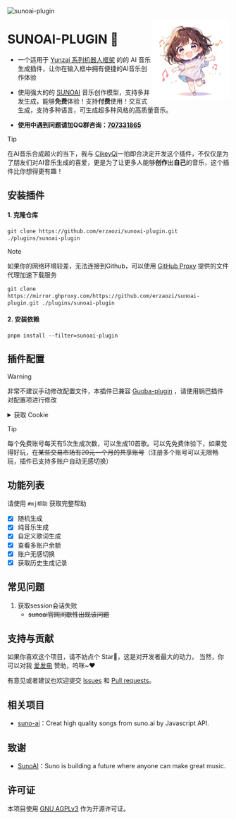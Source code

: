 ![sunoai-plugin](https://socialify.git.ci/erzaozi/sunoai-plugin/image?description=1&font=Raleway&forks=1&issues=1&language=1&name=1&owner=1&pattern=Circuit%20Board&pulls=1&stargazers=1&theme=Auto)

<img decoding="async" align=right src="resources/readme/girl.png" width="35%">

# SUNOAI-PLUGIN 🍮

- 一个适用于 [Yunzai 系列机器人框架](https://github.com/yhArcadia/Yunzai-Bot-plugins-index) 的的 AI 音乐生成插件，让你在输入框中拥有便捷的AI音乐创作体验

- 使用强大的的 [SUNOAI](https://suno.com) 音乐创作模型，支持多并发生成，能够**免费**体验！支持**付费**使用！交互式生成，支持多种语言，可生成超多种风格的高质量音乐。

- **使用中遇到问题请加QQ群咨询：[707331865](https://qm.qq.com/q/TXTIS9KhO2)**

> [!TIP]
> 在AI音乐合成超火的当下，我与 [CikeyQi](https://github.com/CikeyQi)一拍即合决定开发这个插件，不仅仅是为了朋友们对AI音乐生成的喜爱，更是为了让更多人能够**创作**出**自己**的音乐，这个插件比你想得更有趣！

## 安装插件

#### 1. 克隆仓库

```
git clone https://github.com/erzaozi/sunoai-plugin.git ./plugins/sunoai-plugin
```

> [!NOTE]
> 如果你的网络环境较差，无法连接到Github，可以使用 [GitHub Proxy](https://mirror.ghproxy.com/) 提供的文件代理加速下载服务
> ```
> git clone https://mirror.ghproxy.com/https://github.com/erzaozi/sunoai-plugin.git ./plugins/sunoai-plugin
> ```

#### 2. 安装依赖

```
pnpm install --filter=sunoai-plugin
```

## 插件配置

> [!WARNING]
> 非常不建议手动修改配置文件，本插件已兼容 [Guoba-plugin](https://github.com/guoba-yunzai/guoba-plugin) ，请使用锅巴插件对配置项进行修改

<details> <summary>获取 Cookie</summary>

  1. 打开 [SunoAI官网](https://app.suno.ai) 并登录，F12 打开控制台，点击 `网络`
  2. 请先刷新一遍网站，在筛选器中输入 `client?_clerk_js_version`，然后找到下面任意一个请求，复制Cookie即可
    
  ![1](https://github.com/erzaozi/sunoai-plugin/assets/61369914/78737289-c349-4553-8438-db5abb88aaf1)

- </details>

> [!TIP]
> 每个免费账号每天有5次生成次数，可以生成10首歌。可以先免费体验下，如果觉得好玩，~~在某些交易市场有20元一个月的共享账号~~（注册多个账号可以无限畅玩，插件已支持多账户自动无感切换）

## 功能列表

请使用 `#mj帮助` 获取完整帮助

- [x] 随机生成
- [x] 纯音乐生成
- [x] 自定义歌词生成
- [x] 查看多账户余额
- [x] 账户无感切换
- [x] 获取历史生成记录

## 常见问题
1. 获取session会话失败
   + ~~sunoai官网间歇性出现该问题~~

## 支持与贡献

如果你喜欢这个项目，请不妨点个 Star🌟，这是对开发者最大的动力， 当然，你可以对我 [爱发电](https://afdian.net/a/sumoqi) 赞助，呜咪~❤️

有意见或者建议也欢迎提交 [Issues](https://github.com/erzaozi/sunoai-plugin/issues) 和 [Pull requests](https://github.com/erzaozi/sunoai-plugin/pulls)。

## 相关项目
* [suno-ai](https://github.com/hissincn/suno-ai)：Creat high quality songs from suno.ai by Javascript API.

## 致谢
* [SunoAI](https://www.suno.ai/)：Suno is building a future where anyone can make great music.

## 许可证
本项目使用 [GNU AGPLv3](https://choosealicense.com/licenses/agpl-3.0/) 作为开源许可证。


